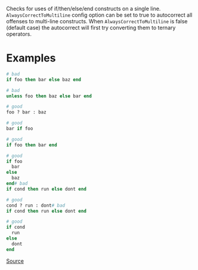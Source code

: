 
Checks for uses of if/then/else/end constructs on a single line.
`AlwaysCorrectToMultiline` config option can be set to true to autocorrect all offenses to
multi-line constructs. When `AlwaysCorrectToMultiline` is false (default case) the
autocorrect will first try converting them to ternary operators.

# Examples

```ruby
# bad
if foo then bar else baz end

# bad
unless foo then baz else bar end

# good
foo ? bar : baz

# good
bar if foo

# good
if foo then bar end

# good
if foo
  bar
else
  baz
end# bad
if cond then run else dont end

# good
cond ? run : dont# bad
if cond then run else dont end

# good
if cond
  run
else
  dont
end
```

[Source](http://www.rubydoc.info/gems/rubocop/RuboCop/Cop/Style/OneLineConditional)